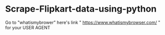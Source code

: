 # Scrape-Flipkart-data-using-python

 Go to "whatismybrower" here's link " https://www.whatismybrowser.com/ " for your USER AGENT
